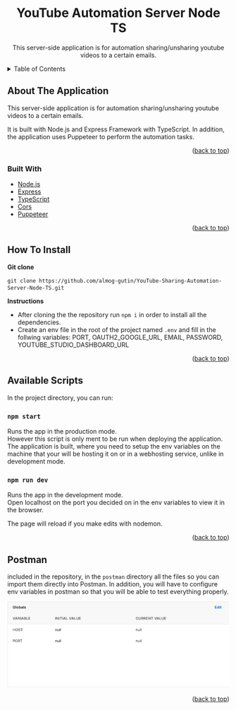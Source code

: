 <div id="top"></div>

<h1 align="center">YouTube Automation Server Node TS</h1>

<div align="center">
  <p align="center">
    This server-side application is for automation sharing/unsharing youtube videos to a certain emails. 
  </p>
</div>

<!-- TABLE OF CONTENTS -->
<details>
  <summary>Table of Contents</summary>
  <ol>
    <li>
      <a href="#about-the-application">About The Application</a>
      <ul>
        <li><a href="#built-with">Built With</a></li>
      </ul>
    </li>
    <li><a href="#how-to-install">How To Install</a></li>
    <li><a href="#available-scripts">Available Scripts</a></li>
    <li><a href="#postman">Postman</a></li>
  </ol>
</details>

<!-- ABOUT THE APPLICATION -->

## About The Application

This server-side application is for automation sharing/unsharing youtube videos to a certain emails.

It is built with Node.js and Express Framework with TypeScript. In addition, the application uses Puppeteer to perform the automation tasks.

<p align="right">(<a href="#top">back to top</a>)</p>

### Built With

-   [Node.js](https://nodejs.org/en/)
-   [Express](https://expressjs.com/)
-   [TypeScript](https://www.typescriptlang.org/)
-   [Cors](https://www.npmjs.com/package/cors)
-   [Puppeteer](https://pptr.dev/)

<p align="right">(<a href="#top">back to top</a>)</p>

<!-- INSTALLATION INSTRUCTIONS -->

## How To Install

**Git clone**

```
git clone https://github.com/almog-gutin/YouTube-Sharing-Automation-Server-Node-TS.git
```

**Instructions**

-   After cloning the the repository run `npm i` in order to install all the dependencies.
-   Create an env file in the root of the project named `.env` and fill in the follwing variables: PORT, OAUTH2_GOOGLE_URL, EMAIL, PASSWORD, YOUTUBE_STUDIO_DASHBOARD_URL

<p align="right">(<a href="#top">back to top</a>)</p>

<!--  AVAILABLE SCRIPTS -->

## Available Scripts

In the project directory, you can run:

### `npm start`

Runs the app in the production mode.\
However this script is only ment to be run when deploying the application. The application is built, where you need to setup the env variables on the machine that your will be hosting it on or in a webhosting service, unlike in development mode.

### `npm run dev`

Runs the app in the development mode.\
Open localhost on the port you decided on in the env variables to view it in the browser.

The page will reload if you make edits with nodemon.

<p align="right">(<a href="#top">back to top</a>)</p>

<!-- POSTMAN -->

## Postman

included in the repository, in the `postman` directory all the files so you can import them directly into Postman. In addition, you will have to configure env variables in postman so that you will be able to test everything properly.

<div align="center">
  <img src="./assets/postman-global-env-variables.png" alt="Postman global env variables."/>
</div>

<p align="right">(<a href="#top">back to top</a>)</p>
